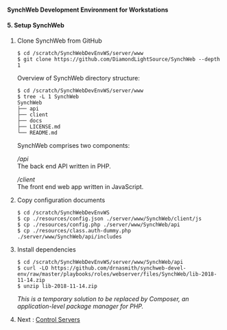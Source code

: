 #### SynchWeb Development Environment for Workstations
#### 5. Setup SynchWeb
1. Clone SynchWeb from GitHub
   ```
   $ cd /scratch/SynchWebDevEnvWS/server/www
   $ git clone https://github.com/DiamondLightSource/SynchWeb --depth 1
   ```
   Overview of SynchWeb directory structure:
   ```
   $ cd /scratch/SynchWebDevEnvWS/server/www
   $ tree -L 1 SynchWeb
   SynchWeb
   ├── api
   ├── client
   ├── docs
   ├── LICENSE.md
   └── README.md
   ```
   SynchWeb comprises two components:
   
   */api*  
   The back end API written in PHP.
   
   */client*  
   The front end web app written in JavaScript.

1. Copy configuration documents  
   ```
   $ cd /scratch/SynchWebDevEnvWS
   $ cp ./resources/config.json ./server/www/SynchWeb/client/js
   $ cp ./resources/config.php ./server/www/SynchWeb/api
   $ cp ./resources/class.auth-dummy.php ./server/www/SynchWeb/api/includes
   ```

1. Install dependencies
   ```
   $ cd /scratch/SynchWebDevEnvWS/server/www/SynchWeb/api
   $ curl -LO https://github.com/drnasmith/synchweb-devel-env/raw/master/playbooks/roles/webserver/files/SynchWeb/lib-2018-11-14.zip
   $ unzip lib-2018-11-14.zip
   ```
   *This is a temporary solution to be replaced by Composer, an application-level package manager for PHP.*

1. Next : [Control Servers](./6.ControlServers.md)
